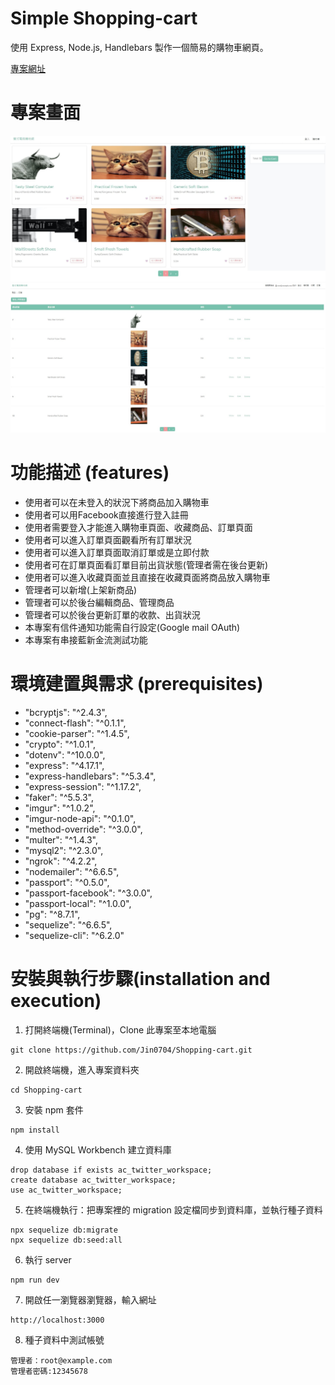 # Simple Shopping-cart

使用 Express, Node.js, Handlebars
製作一個簡易的購物車網頁。

[專案網址](https://tjshopping-cart-demo.herokuapp.com/)

# 專案畫面

![home-page](home-page.jpg)
![home-page](home-page2.jpg)

# 功能描述 (features)

- 使用者可以在未登入的狀況下將商品加入購物車
- 使用者可以用Facebook直接進行登入註冊
- 使用者需要登入才能進入購物車頁面、收藏商品、訂單頁面
- 使用者可以進入訂單頁面觀看所有訂單狀況
- 使用者可以進入訂單頁面取消訂單或是立即付款
- 使用者可在訂單頁面看訂單目前出貨狀態(管理者需在後台更新)
- 使用者可以進入收藏頁面並且直接在收藏頁面將商品放入購物車
- 管理者可以新增(上架新商品)
- 管理者可以於後台編輯商品、管理商品
- 管理者可以於後台更新訂單的收款、出貨狀況
- 本專案有信件通知功能需自行設定(Google mail OAuth)
- 本專案有串接藍新金流測試功能

# 環境建置與需求 (prerequisites)

- "bcryptjs": "^2.4.3",
- "connect-flash": "^0.1.1",
- "cookie-parser": "^1.4.5",
- "crypto": "^1.0.1",
- "dotenv": "^10.0.0",
- "express": "^4.17.1",
- "express-handlebars": "^5.3.4",
- "express-session": "^1.17.2",
- "faker": "^5.5.3",
- "imgur": "^1.0.2",
- "imgur-node-api": "^0.1.0",
- "method-override": "^3.0.0",
- "multer": "^1.4.3",
- "mysql2": "^2.3.0",
- "ngrok": "^4.2.2",
- "nodemailer": "^6.6.5",
- "passport": "^0.5.0",
- "passport-facebook": "^3.0.0",
- "passport-local": "^1.0.0",
- "pg": "^8.7.1",
- "sequelize": "^6.6.5",
- "sequelize-cli": "^6.2.0"

# 安裝與執行步驟(installation and execution)

1. 打開終端機(Terminal)，Clone 此專案至本地電腦

```
git clone https://github.com/Jin0704/Shopping-cart.git
```

2. 開啟終端機，進入專案資料夾

```
cd Shopping-cart
```

3. 安裝 npm 套件

```
npm install
```

4. 使用 MySQL Workbench 建立資料庫

```
drop database if exists ac_twitter_workspace;
create database ac_twitter_workspace;
use ac_twitter_workspace;
```

5. 在終端機執行：把專案裡的 migration 設定檔同步到資料庫，並執行種子資料

```
npx sequelize db:migrate
npx sequelize db:seed:all
```

6. 執行 server

```
npm run dev
```

7. 開啟任一瀏覽器瀏覽器，輸入網址

```
http://localhost:3000
```

8. 種子資料中測試帳號

```
管理者：root@example.com
管理者密碼:12345678
```

